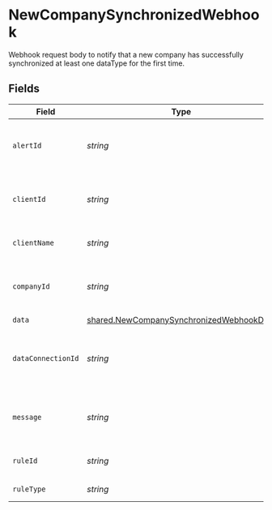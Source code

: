 # NewCompanySynchronizedWebhook

Webhook request body to notify that a new company has successfully synchronized at least one dataType for the first time.


## Fields

| Field                                                                                                       | Type                                                                                                        | Required                                                                                                    | Description                                                                                                 | Example                                                                                                     |
| ----------------------------------------------------------------------------------------------------------- | ----------------------------------------------------------------------------------------------------------- | ----------------------------------------------------------------------------------------------------------- | ----------------------------------------------------------------------------------------------------------- | ----------------------------------------------------------------------------------------------------------- |
| `alertId`                                                                                                   | *string*                                                                                                    | :heavy_minus_sign:                                                                                          | Unique identifier of the webhook event.                                                                     |                                                                                                             |
| `clientId`                                                                                                  | *string*                                                                                                    | :heavy_minus_sign:                                                                                          | Unique identifier for your client in Codat.                                                                 |                                                                                                             |
| `clientName`                                                                                                | *string*                                                                                                    | :heavy_minus_sign:                                                                                          | Name of your client in Codat.                                                                               |                                                                                                             |
| `companyId`                                                                                                 | *string*                                                                                                    | :heavy_minus_sign:                                                                                          | Unique identifier for your SMB in Codat.                                                                    | 8a210b68-6988-11ed-a1eb-0242ac120002                                                                        |
| `data`                                                                                                      | [shared.NewCompanySynchronizedWebhookData](../../../sdk/models/shared/newcompanysynchronizedwebhookdata.md) | :heavy_minus_sign:                                                                                          | N/A                                                                                                         |                                                                                                             |
| `dataConnectionId`                                                                                          | *string*                                                                                                    | :heavy_minus_sign:                                                                                          | Unique identifier for a company's data connection.                                                          | 2e9d2c44-f675-40ba-8049-353bfcb5e171                                                                        |
| `message`                                                                                                   | *string*                                                                                                    | :heavy_minus_sign:                                                                                          | A human-readable message about the webhook.                                                                 |                                                                                                             |
| `ruleId`                                                                                                    | *string*                                                                                                    | :heavy_minus_sign:                                                                                          | Unique identifier for the rule.                                                                             |                                                                                                             |
| `ruleType`                                                                                                  | *string*                                                                                                    | :heavy_minus_sign:                                                                                          | The type of rule.                                                                                           |                                                                                                             |